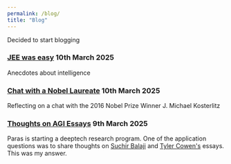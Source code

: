 ```yaml
---
permalink: /blog/
title: "Blog"
---
```

Decided to start blogging 

### [JEE was easy](./jee-was-easy) 10th March 2025
Anecdotes about intelligence

### [Chat with a Nobel Laureate](./chat-with-a-nobel-laureate) 10th March 2025
Reflecting on a chat with the 2016 Nobel Prize Winner J. Michael Kosterlitz

### [Thoughts on AGI Essays](./thoughts-on-AGI-essays) 9th March 2025
Paras is starting a deeptech research program. One of the application questions was to share thoughts on [Suchir Balaji](https://docs.google.com/document/d/1ItRqrpgQHJ05rQx0zc26t1_NgpUcw3znwTWpXxqH8uI/edit?tab=t.0#heading=h.qslpqdtnxw1r) and [Tyler Cowen's](https://marginalrevolution.com/marginalrevolution/2025/02/why-i-think-ai-take-off-is-relatively-slow.html) essays. This was my answer.